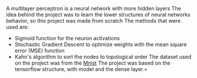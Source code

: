 A multilayer perceptron is a neural network with more hidden layers
The idea behind the project was to learn the lower structures of neural networks behavior, so this project was made from scratch
The methods that were used are:
 - Sigmoid function for the neuron activations 
 - Stochastic Gradient Descent to optimize weights with the mean square error (MSE) function
 - Kahn's algorithm to sort the nodes to topological order
The dataset used on the project was from the [Mnist](http://yann.lecun.com/exdb/mnist/)
The project was based on the tensorflow structure, with model and the dense layer.=
